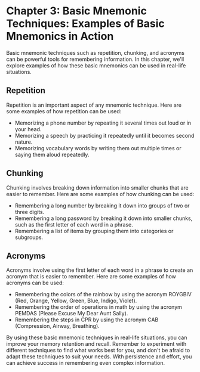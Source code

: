 Chapter 3: Basic Mnemonic Techniques: Examples of Basic Mnemonics in Action
===========================================================================

Basic mnemonic techniques such as repetition, chunking, and acronyms can be powerful tools for remembering information. In this chapter, we'll explore examples of how these basic mnemonics can be used in real-life situations.

Repetition
----------

Repetition is an important aspect of any mnemonic technique. Here are some examples of how repetition can be used:

* Memorizing a phone number by repeating it several times out loud or in your head.
* Memorizing a speech by practicing it repeatedly until it becomes second nature.
* Memorizing vocabulary words by writing them out multiple times or saying them aloud repeatedly.

Chunking
--------

Chunking involves breaking down information into smaller chunks that are easier to remember. Here are some examples of how chunking can be used:

* Remembering a long number by breaking it down into groups of two or three digits.
* Remembering a long password by breaking it down into smaller chunks, such as the first letter of each word in a phrase.
* Remembering a list of items by grouping them into categories or subgroups.

Acronyms
--------

Acronyms involve using the first letter of each word in a phrase to create an acronym that is easier to remember. Here are some examples of how acronyms can be used:

* Remembering the colors of the rainbow by using the acronym ROYGBIV (Red, Orange, Yellow, Green, Blue, Indigo, Violet).
* Remembering the order of operations in math by using the acronym PEMDAS (Please Excuse My Dear Aunt Sally).
* Remembering the steps in CPR by using the acronym CAB (Compression, Airway, Breathing).

By using these basic mnemonic techniques in real-life situations, you can improve your memory retention and recall. Remember to experiment with different techniques to find what works best for you, and don't be afraid to adapt these techniques to suit your needs. With persistence and effort, you can achieve success in remembering even complex information.
